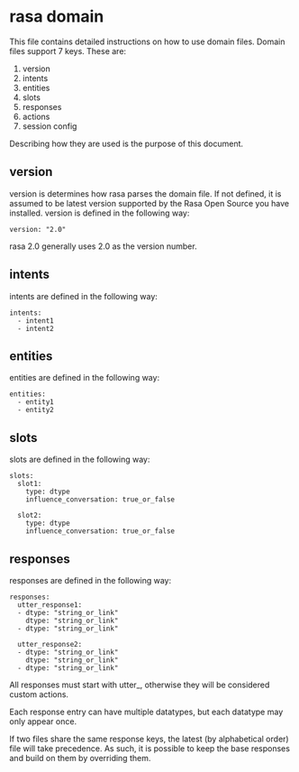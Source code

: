 # rasa domain

This file contains detailed instructions on how to use domain files. Domain files support 7 keys. These are:

1. version
2. intents
3. entities
4. slots
5. responses
6. actions
7. session config

Describing how they are used is the purpose of this document.

## version

version is determines how rasa parses the domain file. If not defined, it is assumed to be latest version supported by the Rasa Open Source you have installed. version is defined in the following way:

```
version: "2.0"
```

rasa 2.0 generally uses 2.0 as the version number.

## intents

intents are defined in the following way:

```
intents:
  - intent1
  - intent2
```

## entities

entities are defined in the following way:

```
entities:
  - entity1
  - entity2
```

## slots

slots are defined in the following way:

```
slots:
  slot1:
    type: dtype
    influence_conversation: true_or_false

  slot2:
    type: dtype
    influence_conversation: true_or_false
```

## responses

responses are defined in the following way:

```
responses:
  utter_response1:
  - dtype: "string_or_link"
    dtype: "string_or_link"
  - dtype: "string_or_link"

  utter_response2:
  - dtype: "string_or_link"
    dtype: "string_or_link"
  - dtype: "string_or_link"
```

All responses must start with utter_, otherwise they will be considered custom actions.

Each response entry can have multiple datatypes, but each datatype may only appear once.

If two files share the same response keys, the latest (by alphabetical order) file will take precedence. As such, it is possible to keep the base responses and build on them by overriding them.
